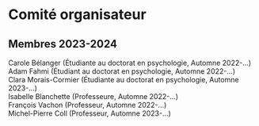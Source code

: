 # Comité organisateur


## Membres 2023-2024
Carole Bélanger (Étudiante au doctorat en psychologie, Automne 2022-...)  
Adam Fahmi (Étudiant au doctorat en psychologie, Automne 2022-...)  
Clara Morais-Cormier (Étudiante au doctorat en psychologie, Automne 2023-...)  
Isabelle Blanchette (Professeure, Automne 2022-...)  
François Vachon (Professeur, Automne 2022-...)  
Michel-Pierre Coll (Professeur, Automne 2023-...) 

